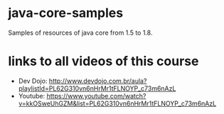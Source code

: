 # java-core-samples
Samples of resources of java core from 1.5 to 1.8.

# links to all videos of this course
- Dev Dojo: http://www.devdojo.com.br/aula?playlistId=PL62G310vn6nHrMr1tFLNOYP_c73m6nAzL
- Youtube: https://www.youtube.com/watch?v=kkOSweUhGZM&list=PL62G310vn6nHrMr1tFLNOYP_c73m6nAzL
